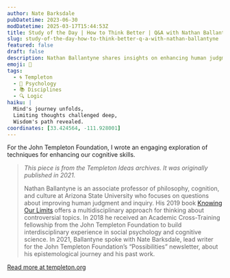 ```yaml
---
author: Nate Barksdale
pubDatetime: 2023-06-30
modDatetime: 2025-03-17T15:44:53Z
title: Study of the Day | How to Think Better | Q&A with Nathan Ballantyne
slug: study-of-the-day-how-to-think-better-q-a-with-nathan-ballantyne
featured: false
draft: false
description: Nathan Ballantyne shares insights on enhancing human judgment and explores interdisciplinary methods in a thought-provoking Q&A.
emoji: 🤔
tags:
  - 🌀 Templeton
  - 🧠 Psychology
  - 📚 Disciplines
  - 🔍 Logic
haiku: |
  Mind's journey unfolds,  
  Limiting thoughts challenged deep,  
  Wisdom's path revealed.
coordinates: [33.424564, -111.928001]
---
```


For the John Templeton Foundation, I wrote an engaging exploration of techniques for enhancing our cognitive skills.

> *This piece is from the Templeton Ideas archives. It was originally published in 2021.*
>
> Nathan Ballantyne is an associate professor of philosophy, cognition, and culture at Arizona State University who focuses on questions about improving human judgment and inquiry. His 2019 book [Knowing Our Limits](https://global.oup.com/academic/product/knowing-our-limits-9780190847289?cc=us&lang=en&) offers a multidisciplinary approach for thinking about controversial topics. In 2018 he received an Academic Cross-Training fellowship from the John Templeton Foundation to build interdisciplinary experience in social psychology and cognitive science. In 2021, Ballantyne spoke with Nate Barksdale, lead writer for the John Templeton Foundation’s “Possibilities” newsletter, about his epistemological journey and his past work.

[Read more at templeton.org](https://www.templeton.org/news/how-to-think-better-qa-with-nathan-ballantyne)
